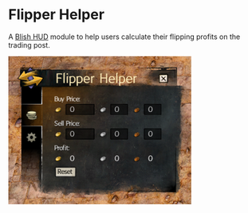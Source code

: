 # Flipper Helper

A [Blish HUD](https://github.com/blish-hud/Blish-HUD) module to help users calculate their flipping profits on the trading post.

![](./NO_PUBLISH/v2.0.0.png)
